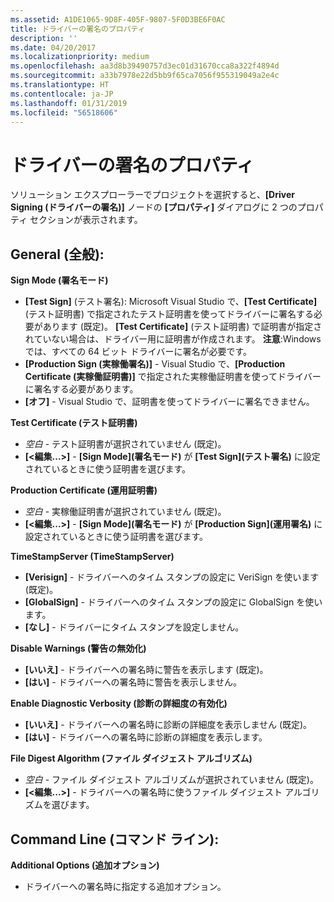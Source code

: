 ```yaml
---
ms.assetid: A1DE1065-9D8F-405F-9807-5F0D3BE6F0AC
title: ドライバーの署名のプロパティ
description: ''
ms.date: 04/20/2017
ms.localizationpriority: medium
ms.openlocfilehash: aa3d8b39490757d3ec01d31670cca8a322f4894d
ms.sourcegitcommit: a33b7978e22d5bb9f65ca7056f955319049a2e4c
ms.translationtype: HT
ms.contentlocale: ja-JP
ms.lasthandoff: 01/31/2019
ms.locfileid: "56518606"
---
```

# <a name="driver-signing-properties"></a>ドライバーの署名のプロパティ

ソリューション エクスプローラーでプロジェクトを選択すると、**[Driver Signing (ドライバーの署名)]** ノードの **[プロパティ]** ダイアログに 2 つのプロパティ セクションが表示されます。

## <a name="span-idundergeneralspanspan-idundergeneralspanspan-idundergeneralspanunder-general"></a><span id="Under_General_"></span><span id="under_general_"></span><span id="UNDER_GENERAL_"></span>General (全般):


**Sign Mode (署名モード)**

-   **[Test Sign]** (テスト署名): Microsoft Visual Studio で、**[Test Certificate]** (テスト証明書) で指定されたテスト証明書を使ってドライバーに署名する必要があります (既定)。 **[Test Certificate]** (テスト証明書) で証明書が指定されていない場合は、ドライバー用に証明書が作成されます。 **注意**:Windows では、すべての 64 ビット ドライバーに署名が必要です。
-   **[Production Sign (実稼働署名)]** - Visual Studio で、**[Production Certificate (実稼働証明書)]** で指定された実稼働証明書を使ってドライバーに署名する必要があります。
-   **[オフ]** - Visual Studio で、証明書を使ってドライバーに署名できません。

**Test Certificate (テスト証明書)**

-   *空白* - テスト証明書が選択されていません (既定)。
-   **[&lt;編集...&gt;]** - **[Sign Mode]\(署名モード\)** が **[Test Sign]\(テスト署名\)** に設定されているときに使う証明書を選びます。

**Production Certificate (運用証明書)**

-   *空白* - 実稼働証明書が選択されていません (既定)。
-   **[&lt;編集...&gt;]** - **[Sign Mode]\(署名モード\)** が **[Production Sign]\(運用署名\)** に設定されているときに使う証明書を選びます。

**TimeStampServer (TimeStampServer)**

-   **[Verisign]** - ドライバーへのタイム スタンプの設定に VeriSign を使います (既定)。
-   **[GlobalSign]** - ドライバーへのタイム スタンプの設定に GlobalSign を使います。
-   **[なし]** - ドライバーにタイム スタンプを設定しません。

**Disable Warnings (警告の無効化)**

-   **[いいえ]** - ドライバーへの署名時に警告を表示します (既定)。
-   **[はい]** - ドライバーへの署名時に警告を表示しません。

**Enable Diagnostic Verbosity (診断の詳細度の有効化)**

-   **[いいえ]** - ドライバーへの署名時に診断の詳細度を表示しません (既定)。
-   **[はい]** - ドライバーへの署名時に診断の詳細度を表示します。

**File Digest Algorithm (ファイル ダイジェスト アルゴリズム)**

-   *空白* - ファイル ダイジェスト アルゴリズムが選択されていません (既定)。
-   **[&lt;編集...&gt;]** - ドライバーへの署名時に使うファイル ダイジェスト アルゴリズムを選びます。

## <a name="span-idundercommandlinespanspan-idundercommandlinespanspan-idundercommandlinespanunder-command-line"></a><span id="Under_Command_Line_"></span><span id="under_command_line_"></span><span id="UNDER_COMMAND_LINE_"></span>Command Line (コマンド ライン):


**Additional Options (追加オプション)**

-   ドライバーへの署名時に指定する追加オプション。

 

 






